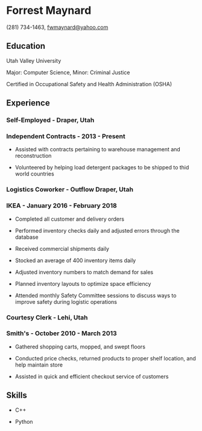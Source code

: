 # Forrest Maynard

(281) 734-1463, fwmaynard@yahoo.com

## Education

Utah Valley University

Major: Computer Science, Minor: Criminal Justice

Certified in Occupational Safety and Health Administration (OSHA)

## Experience

### Self-Employed - Draper, Utah

### Independent Contracts - 2013 - Present

* Assisted with contracts pertaining to warehouse management and reconstruction

* Volunteered by helping load detergent packages to be shipped to thid world countries

### Logistics Coworker - Outflow Draper, Utah

### IKEA - January 2016 - February 2018

* Completed all customer and delivery orders

* Performed inventory checks daily and adjusted errors through the database

* Received commercial shipments daily

* Stocked an average of 400 inventory items daily

* Adjusted inventory numbers to match demand for sales

* Planned inventory layouts to optimize space efficiency

* Attended monthly Safety Committee sessions to discuss ways to improve safety during logistic operations

### Courtesy Clerk - Lehi, Utah

### Smith's - October 2010 - March 2013

* Gathered shopping carts, mopped, and swept floors

* Conducted price checks, returned products to proper shelf location, and help maintain store

* Assisted in quick and efficient checkout service of customers

## Skills

* C++

* Python
